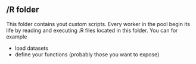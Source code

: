 ## /R folder

This folder contains yout custom scripts.
Every worker in the pool begin its life by reading and executing .R files located in this folder.
You can for example 

- load datasets
- define your functions (probably those you want to expose)
